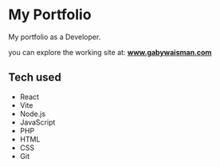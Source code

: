 # My Portfolio

My portfolio as a Developer.

you can explore the working site at:
**www.gabywaisman.com**


## Tech used

* React
* Vite
* Node.js
* JavaScript
* PHP
* HTML
* CSS
* Git